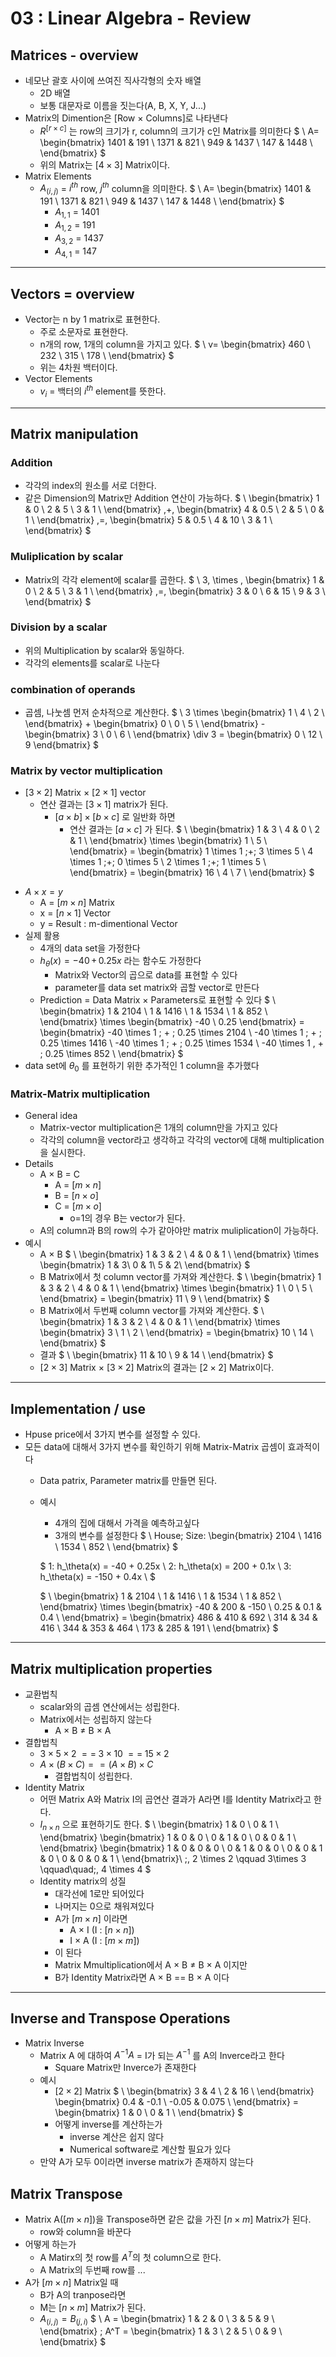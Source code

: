 # 03 : Linear Algebra - Review

## Matrices - overview
* 네모난 괄호 사이에 쓰여진 직사각형의 숫자 배열
  - 2D 배열
  - 보통 대문자로 이름을 짓는다(A, B, X, Y, J...)
* Matrix의 Dimention은 [Row $\times$ Columns]로 나타낸다
  - $R^{[r \times c]}$ 는 row의 크기가 r, column의 크기가 c인 Matrix를 의미한다
  $
  \\
  A=
  \begin{bmatrix}
  1401 & 191 \\
  1371 & 821 \\
  949 & 1437 \\
  147 & 1448 \\
  \end{bmatrix}
  $
  - 위의 Matrix는 $[ 4 \times 3]$ Matrix이다.
* Matrix Elements
  - $A_{(i,j)}$ = $i^{th}$ row, $j^{th}$ column을 의미한다.
   $
  \\
  A=
  \begin{bmatrix}
  1401 & 191 \\
  1371 & 821 \\
  949 & 1437 \\
  147 & 1448 \\
  \end{bmatrix}
  $
    + $A_{1,1}$ = 1401
    + $A_{1,2}$ = 191
    + $A_{3,2}$ = 1437
    + $A_{4,1}$ = 147

---

## Vectors = overview
* Vector는 n by 1 matrix로 표현한다.
  - 주로 소문자로 표현한다.
  - n개의 row, 1개의 column을 가지고 있다.
  $
  \\
  v=
  \begin{bmatrix}
  460 \\
  232 \\
  315 \\
  178 \\
  \end{bmatrix}
  $
  - 위는 4차원 백터이다.
* Vector Elements
  - $v_i$ = 백터의 $i^{th}$ element를 뜻한다.

---

## Matrix manipulation
### Addition
- 각각의 index의 원소를 서로 더한다.
- 같은 Dimension의 Matrix만 Addition 연산이 가능하다.
$
\\
\begin{bmatrix}
1 & 0 \\
2 & 5 \\
3 & 1 \\
\end{bmatrix}
\,+\,
\begin{bmatrix}
4 & 0.5 \\
2 & 5 \\
0 & 1 \\
\end{bmatrix}
\,=\,
\begin{bmatrix}
5 & 0.5 \\
4 & 10 \\
3 & 1 \\
\end{bmatrix}
$

### Muliplication by scalar
- Matrix의 각각 element에 scalar를 곱한다.
$
\\
3\, \times \,
\begin{bmatrix}
1 & 0 \\
2 & 5 \\
3 & 1 \\
\end{bmatrix}
\,=\,
\begin{bmatrix}
3 & 0 \\
6 & 15 \\
9 & 3 \\
\end{bmatrix}
$

### Division by a scalar
- 위의 Multiplication by scalar와 동일하다.
- 각각의 elements를 scalar로 나눈다

### combination of operands
- 곱셈, 나눗셈 먼저 순차적으로 계산한다.
$
\\
3 \times
\begin{bmatrix}
1 \\
4 \\
2 \\
\end{bmatrix} +
\begin{bmatrix}
0 \\
0 \\
5 \\
\end{bmatrix} - 
\begin{bmatrix}
3 \\
0 \\
6 \\
\end{bmatrix}
\div 3 =
\begin{bmatrix}
0 \\
12 \\
9
\end{bmatrix}
$

### Matrix by vector multiplication
- $[3 \times 2]$ Matrix $\times$ $[2 \times 1]$ vector
  - 연산 결과는 $[3 \times 1]$ matrix가 된다.
    + $[a \times b] \times [b \times c]$ 로 일반화 하면
      - 연산 결과는 $[a \times c]$ 가 된다.
$
\\
\begin{bmatrix}
1 & 3 \\
4 & 0 \\
2 & 1 \\
\end{bmatrix}
\times
\begin{bmatrix}
1 \\
5 \\
\end{bmatrix} = 
\begin{bmatrix}
1 \times 1 \;+\; 3 \times 5 \\
4 \times 1 \;+\; 0 \times 5 \\
2 \times 1 \;+\; 1 \times 5 \\
\end{bmatrix} = 
\begin{bmatrix}
16 \\
4 \\
7 \\
\end{bmatrix}
$
* $A \times x = y$
  - A = $[m \times n]$ Matrix
  - x = $[n \times 1]$ Vector
  - y = Result : m-dimentional Vector
* 실제 활용
  - 4개의 data set을 가정한다
  - $h_\theta(x) = -40\, +\, 0.25x$ 라는 함수도 가정한다
    + Matrix와 Vector의 곱으로 data를 표현할 수 있다
    + parameter를 data set matrix와 곱할 vector로 만든다
  - Prediction = Data Matrix $\times$ Parameters로 표현할 수 있다
$
\\
\begin{bmatrix}
1 &  2104 \\
1 &  1416 \\
1 &  1534 \\
1 &  852 \\
\end{bmatrix}
\times
\begin{bmatrix}
-40 \\
0.25
\end{bmatrix} = 
\begin{bmatrix}
-40 \times 1 \; + \; 0.25 \times 2104 \\
-40 \times 1 \; + \; 0.25 \times 1416 \\
-40 \times 1 \; + \; 0.25 \times 1534 \\
-40 \times 1 \, + \; 0.25 \times 852 \\
\end{bmatrix}
$
* data set에 $\theta_0$ 를 표현하기 위한 추가적인 1 column을 추가했다

### Matrix-Matrix multiplication
* General idea
  - Matrix-vector multiplication은 1개의 column만을 가지고 있다
  - 각각의 column을 vector라고 생각하고 각각의 vector에 대해 multiplication을 실시한다.
* Details
  - A $\times$ B = C
    + A = $[m \times n]$
    + B = $[n \times o]$
    + C = $[m \times o]$
      + o=1의 경우 B는 vector가 된다.
  - A의 column과 B의 row의 수가 같아야만 matrix muliplication이 가능하다.
* 예시
  - A $\times$ B
  $
  \\
  \begin{bmatrix}
  1 & 3 & 2 \\
  4 & 0 & 1 \\
  \end{bmatrix} \times
  \begin{bmatrix}
  1 & 3\\
  0 & 1\\
  5 & 2\\
  \end{bmatrix}
  $
  - B Matrix에서 첫 column vector를 가져와 계산한다.
  $
  \\
  \begin{bmatrix}
  1 & 3 & 2 \\
  4 & 0 & 1 \\
  \end{bmatrix} \times
  \begin{bmatrix}
  1 \\
  0 \\
  5 \\
  \end{bmatrix} = 
  \begin{bmatrix}
  11 \\
  9 \\
  \end{bmatrix}
  $
  - B Matrix에서 두번째 column vector를 가져와 계산한다.
  $
  \\
  \begin{bmatrix}
  1 & 3 & 2 \\
  4 & 0 & 1 \\
  \end{bmatrix} \times
  \begin{bmatrix}
  3 \\
  1 \\
  2 \\
  \end{bmatrix} = 
  \begin{bmatrix}
  10 \\
  14 \\
  \end{bmatrix}
  $
  - 결과
  $
  \\
  \begin{bmatrix}
  11 & 10 \\
  9  & 14 \\
  \end{bmatrix}
  $
  - $[2 \times 3]$ Matrix $\times$ $[3 \times 2]$ Matrix의 결과는 $[2 \times 2]$ Matrix이다.

---

## Implementation / use
* Hpuse price에서 3가지 변수를 설정할 수 있다.
* 모든 data에 대해서 3가지 변수를 확인하기 위해 Matrix-Matrix 곱셈이 효과적이다
    - Data patrix, Parameter matrix를 만들면 된다.
    - 예시
        + 4개의 집에 대해서 가격을 예측하고싶다
        + 3개의 변수를 설정한다
        $
        \\
        House\; Size:
        \begin{bmatrix}
        2104 \\
        1416 \\
        1534 \\
        852  \\
        \end{bmatrix}
        $
        
        $
        1: h_\theta(x) = -40 + 0.25x \\
        2: h_\theta(x) = 200 + 0.1x  \\
        3: h_\theta(x) = -150 + 0.4x \\
        $

        $
        \\
        \begin{bmatrix}
        1 &  2104 \\
        1 &  1416 \\
        1 &  1534 \\
        1 &  852  \\
        \end{bmatrix}
        \times
        \begin{bmatrix}
        -40  & 200 & -150 \\
        0.25 & 0.1 & 0.4  \\
        \end{bmatrix} = 
        \begin{bmatrix}
        486 & 410 & 692 \\
        314 & 34  & 416 \\
        344 & 353 & 464 \\
        173 & 285 & 191 \\
        \end{bmatrix}
        $


---

## Matrix multiplication properties
* 교환법칙
  - scalar와의 곱셈 연산에서는 성립한다.
  - Matrix에서는 성립하지 않는다
    + A $\times$ B $\neq$ B $\times$ A
* 결합법칙
    - $3 \times 5 \times 2 \; ==\; 3 \times 10 \;==\; 15 \times 2$
    - $A \times (B \times C) == (A \times B) \times C$
        + 결합법칙이 성립한다.
* Identity Matrix
    - 어떤 Matrix A와 Matrix I의 곱연산 결과가 A라면 I를 Identity Matrix라고 한다.
    - $I_{n \times n}$ 으로 표현하기도 한다.
    $
    \\
    \begin{bmatrix}
    1 & 0 \\
    0 & 1 \\
    \end{bmatrix}
    \begin{bmatrix}
    1 & 0 & 0 \\
    0 & 1 & 0 \\
    0 & 0 & 1 \\
    \end{bmatrix}
    \begin{bmatrix}
    1 & 0 & 0 & 0 \\
    0 & 1 & 0 & 0 \\
    0 & 0 & 1 & 0 \\
    0 & 0 & 0 & 1 \\
    \end{bmatrix}\\
    \;\, 2 \times 2 \qquad  3\times 3 \qquad\quad\;\,  4 \times 4
    $
    - Identity matrix의 성질
        + 대각선에 1로만 되어있다
        + 나머지는 0으로 채워져있다
        + A가 $[m \times n]$ 이라면
            + A $\times$ I (I : $[n \times n]$)
            + I $\times$ A (I : $[m \times m]$)
        + 이 된다
        + Matrix Mmultiplication에서 A $\times$ B $\neq$ B $\times$ A 이지만
        + B가 Identity Matrix라면 A $\times$ B == B $\times$ A 이다

---

## Inverse and Transpose Operations
* Matrix Inverse
    - Matrix A 에 대하여 $A^{-1}A$ = I가 되는 $A^{-1}$ 를 A의 Inverce라고 한다
        + Square Matrix만 Inverce가 존재한다
    - 예시
        + $[2 \times 2]$ Matrix
        $
        \\
        \begin{bmatrix}
        3 & 4 \\
        2 & 16 \\
        \end{bmatrix}
        \begin{bmatrix}
        0.4   & -0.1  \\
        -0.05 & 0.075 \\
        \end{bmatrix} = 
        \begin{bmatrix}
        1 & 0 \\
        0 & 1 \\
        \end{bmatrix}
        $
        + 어떻게 inverse를 계산하는가
            + inverse 계산은 쉽지 않다
            + Numerical software로 계산할 필요가 있다
    - 만약 A가 모두 0이라면 inverse matrix가 존재하지 않는다
## Matrix Transpose
* Matrix A($[m \times n]$)을 Transpose하면 같은 값을 가진 $[n \times m]$ Matrix가 된다.
    - row와 column을 바꾼다
* 어떻게 하는가
    - A Matirx의 첫 row를 $A^T$의 첫 column으로 한다.
    - A Matrix의 두번째 row를 ...
* A가 $[m \times n]$ Matrix일 때
    - B가 A의 tranpose라면
    - M는 $[n \times m]$ Matrix가 된다.
    - $A_{(i,j)} = B_{(j,i)}$
    $
    \\
    A = 
    \begin{bmatrix}
    1 & 2 & 0 \\
    3 & 5 & 9 \\
    \end{bmatrix}
    \; A^T = 
    \begin{bmatrix}
    1 & 3 \\
    2 & 5 \\
    0 & 9 \\
    \end{bmatrix}
    $